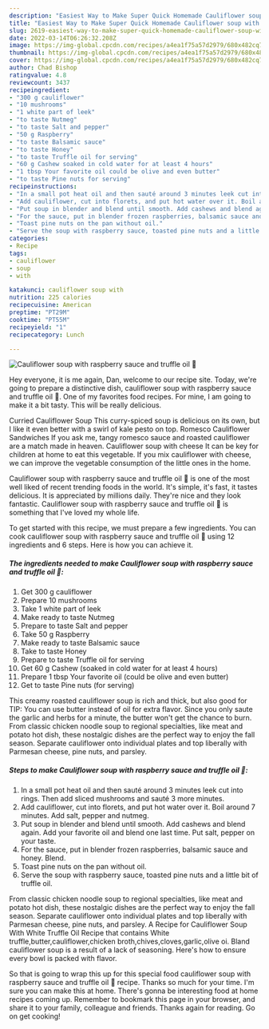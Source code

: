 ```yaml
---
description: "Easiest Way to Make Super Quick Homemade Cauliflower soup with raspberry sauce and truffle oil 🤤"
title: "Easiest Way to Make Super Quick Homemade Cauliflower soup with raspberry sauce and truffle oil 🤤"
slug: 2619-easiest-way-to-make-super-quick-homemade-cauliflower-soup-with-raspberry-sauce-and-truffle-oil
date: 2022-03-14T06:26:32.208Z
image: https://img-global.cpcdn.com/recipes/a4ea1f75a57d2979/680x482cq70/cauliflower-soup-with-raspberry-sauce-and-truffle-oil-recipe-main-photo.jpg
thumbnail: https://img-global.cpcdn.com/recipes/a4ea1f75a57d2979/680x482cq70/cauliflower-soup-with-raspberry-sauce-and-truffle-oil-recipe-main-photo.jpg
cover: https://img-global.cpcdn.com/recipes/a4ea1f75a57d2979/680x482cq70/cauliflower-soup-with-raspberry-sauce-and-truffle-oil-recipe-main-photo.jpg
author: Chad Bishop
ratingvalue: 4.8
reviewcount: 3437
recipeingredient:
- "300 g cauliflower"
- "10 mushrooms"
- "1 white part of leek"
- "to taste Nutmeg"
- "to taste Salt and pepper"
- "50 g Raspberry"
- "to taste Balsamic sauce"
- "to taste Honey"
- "to taste Truffle oil for serving"
- "60 g Cashew soaked in cold water for at least 4 hours"
- "1 tbsp Your favorite oil could be olive and even butter"
- "to taste Pine nuts for serving"
recipeinstructions:
- "In a small pot heat oil and then sauté around 3 minutes leek cut into rings. Then add sliced mushrooms and sauté 3 more minutes."
- "Add cauliflower, cut into florets, and put hot water over it. Boil around 7 minutes. Add salt, pepper and nutmeg."
- "Put soup in blender and blend until smooth. Add cashews and blend again. Add your favorite oil and blend one last time. Put salt, pepper on your taste."
- "For the sauce, put in blender frozen raspberries, balsamic sauce and honey. Blend."
- "Toast pine nuts on the pan without oil."
- "Serve the soup with raspberry sauce, toasted pine nuts and a little bit of truffle oil."
categories:
- Recipe
tags:
- cauliflower
- soup
- with

katakunci: cauliflower soup with 
nutrition: 225 calories
recipecuisine: American
preptime: "PT29M"
cooktime: "PT55M"
recipeyield: "1"
recipecategory: Lunch

---
```



![Cauliflower soup with raspberry sauce and truffle oil 🤤](https://img-global.cpcdn.com/recipes/a4ea1f75a57d2979/680x482cq70/cauliflower-soup-with-raspberry-sauce-and-truffle-oil-recipe-main-photo.jpg)

Hey everyone, it is me again, Dan, welcome to our recipe site. Today, we're going to prepare a distinctive dish, cauliflower soup with raspberry sauce and truffle oil 🤤. One of my favorites food recipes. For mine, I am going to make it a bit tasty. This will be really delicious.

Curried Cauliflower Soup This curry-spiced soup is delicious on its own, but I like it even better with a swirl of kale pesto on top. Romesco Cauliflower Sandwiches If you ask me, tangy romesco sauce and roasted cauliflower are a match made in heaven. Cauliflower soup with cheese It can be key for children at home to eat this vegetable. If you mix cauliflower with cheese, we can improve the vegetable consumption of the little ones in the home.

Cauliflower soup with raspberry sauce and truffle oil 🤤 is one of the most well liked of recent trending foods in the world. It's simple, it's fast, it tastes delicious. It is appreciated by millions daily. They're nice and they look fantastic. Cauliflower soup with raspberry sauce and truffle oil 🤤 is something that I've loved my whole life.


To get started with this recipe, we must prepare a few ingredients. You can cook cauliflower soup with raspberry sauce and truffle oil 🤤 using 12 ingredients and 6 steps. Here is how you can achieve it.

<!--inarticleads1-->

##### The ingredients needed to make Cauliflower soup with raspberry sauce and truffle oil 🤤:

1. Get 300 g cauliflower
1. Prepare 10 mushrooms
1. Take 1 white part of leek
1. Make ready to taste Nutmeg
1. Prepare to taste Salt and pepper
1. Take 50 g Raspberry
1. Make ready to taste Balsamic sauce
1. Take to taste Honey
1. Prepare to taste Truffle oil for serving
1. Get 60 g Cashew (soaked in cold water for at least 4 hours)
1. Prepare 1 tbsp Your favorite oil (could be olive and even butter)
1. Get to taste Pine nuts (for serving)


This creamy roasted cauliflower soup is rich and thick, but also good for TIP: You can use butter instead of oil for extra flavor. Since you only saute the garlic and herbs for a minute, the butter won't get the chance to burn. From classic chicken noodle soup to regional specialties, like meat and potato hot dish, these nostalgic dishes are the perfect way to enjoy the fall season. Separate cauliflower onto individual plates and top liberally with Parmesan cheese, pine nuts, and parsley. 

<!--inarticleads2-->

##### Steps to make Cauliflower soup with raspberry sauce and truffle oil 🤤:

1. In a small pot heat oil and then sauté around 3 minutes leek cut into rings. Then add sliced mushrooms and sauté 3 more minutes.
1. Add cauliflower, cut into florets, and put hot water over it. Boil around 7 minutes. Add salt, pepper and nutmeg.
1. Put soup in blender and blend until smooth. Add cashews and blend again. Add your favorite oil and blend one last time. Put salt, pepper on your taste.
1. For the sauce, put in blender frozen raspberries, balsamic sauce and honey. Blend.
1. Toast pine nuts on the pan without oil.
1. Serve the soup with raspberry sauce, toasted pine nuts and a little bit of truffle oil.


From classic chicken noodle soup to regional specialties, like meat and potato hot dish, these nostalgic dishes are the perfect way to enjoy the fall season. Separate cauliflower onto individual plates and top liberally with Parmesan cheese, pine nuts, and parsley. A Recipe for Cauliflower Soup With White Truffle Oil Recipe that contains White truffle,butter,cauliflower,chicken broth,chives,cloves,garlic,olive oi. Bland cauliflower soup is a result of a lack of seasoning. Here's how to ensure every bowl is packed with flavor. 

So that is going to wrap this up for this special food cauliflower soup with raspberry sauce and truffle oil 🤤 recipe. Thanks so much for your time. I'm sure you can make this at home. There's gonna be interesting food at home recipes coming up. Remember to bookmark this page in your browser, and share it to your family, colleague and friends. Thanks again for reading. Go on get cooking!
